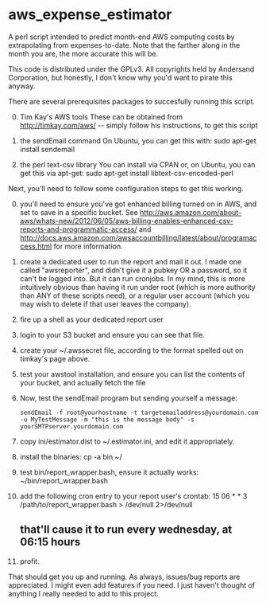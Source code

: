 aws_expense_estimator
=====================

A perl script intended to predict month-end AWS computing costs by extrapolating from expenses-to-date.  Note that the farther along in the month you are, the more accurate this will be.

This code is distributed under the GPLv3.  All copyrights held by Andersand Corporation, but honestly, I don't know why you'd want to pirate this anyway. 

There are several prerequisites packages to succesfully running this script.

0) Tim Kay's AWS tools
   These can be obtained from http://timkay.com/aws/ -- simply follow his instructions, to get this script

1) the sendEmail command
   On Ubuntu, you can get this with:
      sudo apt-get install sendemail

2) the perl text-csv library
   You can install via CPAN or, on Ubuntu, you can get this via apt-get:
      sudo apt-get install libtext-csv-encoded-perl

Next, you'll need to follow some configuration steps to get this working.

0) you'll need to ensure you've got enhanced billing turned on in AWS, and set to save in a specific bucket.  See http://aws.amazon.com/about-aws/whats-new/2012/06/05/aws-billing-enables-enhanced-csv-reports-and-programmatic-access/ and http://docs.aws.amazon.com/awsaccountbilling/latest/about/programaccess.html  for more information.

1) create a dedicated user to run the report and mail it out.  I made one called "awsreporter", and didn't give it a pubkey OR a password, so it can't be logged into.  But it can run cronjobs.  In my mind, this is more intuitively obvious than having it run under root (which is more authority than ANY of these scripts need), or a regular user account (which you may wish to delete if that user leaves the company).

2) fire up a shell as your dedicated report user

3) login to your S3 bucket and ensure you can see that file.

4) create your ~/.awssecret file, according to the format spelled out on timkay's page above.

5) test your awstool installation, and ensure you can list the contents of your bucket, and actually fetch the file

6) Now, test the sendEmail program but sending yourself a message:

       sendEmail -f root@yourhostname -t targetemailaddress@yourdomain.com -u MyTestMessage -m "this is the message body" -s yourSMTPserver.yourdomain.com

7) copy ini/estimator.dist to ~/.estimator.ini, and edit it appropriately.

8) install the binaries:
    cp -a bin ~/

9) test bin/report_wrapper.bash, ensure it actually works:
    ~/bin/report_wrapper.bash

10) add the following cron entry to your report user's crontab:
    15 06 * * 3  /path/to/report_wrapper.bash > /dev/null 2>/dev/null

    ## that'll cause it to run every wednesday, at 06:15 hours

11) profit.



That should get you up and running.  As always, issues/bug reports are appreciated.  I might even add features if you need.  I just haven't thought of anything I really needed to add to this project.
